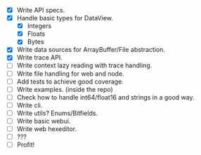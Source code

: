* [x] Write API specs.
* [x] Handle basic types for DataView.
  * [x] Integers
  * [x] Floats
  * [x] Bytes
* [x] Write data sources for ArrayBuffer/File abstraction.
* [x] Write trace API.
* [ ] Write context lazy reading with trace handling.
* [ ] Write file handling for web and node.
* [ ] Add tests to achieve good coverage.
* [ ] Write examples. (inside the repo)
* [ ] Check how to handle int64/float16 and strings in a good way.
* [ ] Write cli.
* [ ] Write utils? Enums/Bitfields.
* [ ] Write basic webui.
* [ ] Write web hexeditor.
* [ ] ???
* [ ] Profit!
